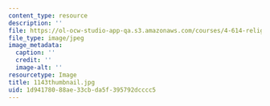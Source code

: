 ```yaml
---
content_type: resource
description: ''
file: https://ol-ocw-studio-app-qa.s3.amazonaws.com/courses/4-614-religious-architecture-and-islamic-cultures-fall-2002/1d94178088ae33cbda5f395792dcccc5_1143thumbnail.jpg
file_type: image/jpeg
image_metadata:
  caption: ''
  credit: ''
  image-alt: ''
resourcetype: Image
title: 1143thumbnail.jpg
uid: 1d941780-88ae-33cb-da5f-395792dcccc5
---
```

